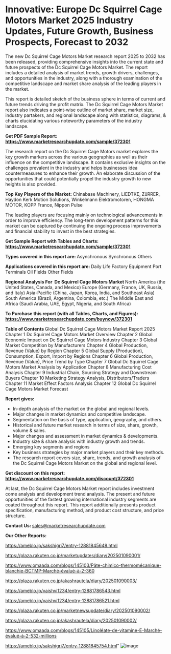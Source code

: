 # Innovative: Europe Dc Squirrel Cage Motors Market 2025 Industry Updates, Future Growth, Business Prospects, Forecast to 2032

The new Dc Squirrel Cage Motors Market research report 2025 to 2032 has been released, providing comprehensive insights into the current state and future prospects of the Dc Squirrel Cage Motors Market. The report includes a detailed analysis of market trends, growth drivers, challenges, and opportunities in the industry, along with a thorough examination of the competitive landscape and market share analysis of the leading players in the market.

This report is detailed sketch of the business sphere in terms of current and future trends driving the profit matrix. The Dc Squirrel Cage Motors Market report also indicates a point-wise outline of market share, market size, industry partakers, and regional landscape along with statistics, diagrams, &amp; charts elucidating various noteworthy parameters of the industry landscape.

<strong><b>Get PDF Sample Report: <a href=https://www.marketresearchupdate.com/sample/372301>https://www.marketresearchupdate.com/sample/372301</a></b></strong>

The research report on the Dc Squirrel Cage Motors market explores the key growth markers across the various geographies as well as their influence on the competitive landscape. It contains exclusive insights on the challenges prevalent in the industry and helps businesses idea countermeasures to enhance their growth. An elaborate discussion of the opportunities that could potentially propel the industry growth to new heights is also provided.

<strong><b>Top Key Players of the Market:
</b></strong>Chinabase Machinery, LIEDTKE, ZüRRER, Haydon Kerk Motion Solutions, Winkelmann Elektromotoren, HONGMA MOTOR, KOPP France, Nippon Pulse<strong><b>
</b></strong>

The leading players are focusing mainly on technological advancements in order to improve efficiency. The long-term development patterns for this market can be captured by continuing the ongoing process improvements and financial stability to invest in the best strategies.

<strong><b>Get Sample Report with Tables and Charts: <a href=https://www.marketresearchupdate.com/sample/372301>https://www.marketresearchupdate.com/sample/372301</a></b></strong>

<strong><b>Types covered in this report are:
</b></strong>Asynchronous
Synchronous
Others<strong><b>
</b></strong>

<strong><b>Applications covered in this report are:
</b></strong>Daily Life
Factory Equipment
Port Terminals
Oil Fields
Other Fields<strong><b>
</b></strong>

<strong><b>Regional Analysis For  Dc Squirrel Cage Motors Market</b></strong><strong><b>
</b></strong>North America (the United States, Canada, and Mexico)
Europe (Germany, France, UK, Russia, and Italy)
Asia-Pacific (China, Japan, Korea, India, and Southeast Asia)
South America (Brazil, Argentina, Colombia, etc.)
The Middle East and Africa (Saudi Arabia, UAE, Egypt, Nigeria, and South Africa)

<strong><b>To Purchase this report (with all Tables, Charts, and Figures): <a href=https://www.marketresearchupdate.com/buynow/372301>https://www.marketresearchupdate.com/buynow/372301</a></b></strong>

<strong><b>Table of Contents</b></strong><strong><b>
</b></strong>Global Dc Squirrel Cage Motors Market Report 2025
Chapter 1 Dc Squirrel Cage Motors Market Overview
Chapter 2 Global Economic Impact on Dc Squirrel Cage Motors Industry
Chapter 3 Global Market Competition by Manufacturers
Chapter 4 Global Production, Revenue (Value) by Region
Chapter 5 Global Supply (Production), Consumption, Export, Import by Regions
Chapter 6 Global Production, Revenue (Value), Price Trend by Type
Chapter 7 Global Dc Squirrel Cage Motors Market Analysis by Application
Chapter 8 Manufacturing Cost Analysis
Chapter 9 Industrial Chain, Sourcing Strategy and Downstream Buyers
Chapter 10 Marketing Strategy Analysis, Distributors/Traders
Chapter 11 Market Effect Factors Analysis
Chapter 12 Global Dc Squirrel Cage Motors Market Forecast

<strong><b>Report gives:</b></strong>

- In-depth analysis of the market on the global and regional levels.
- Major changes in market dynamics and competitive landscape.
- Segmentation on the basis of type, application, geography, and others.
- Historical and future market research in terms of size, share, growth, volume &amp; sales.
- Major changes and assessment in market dynamics &amp; developments.
- Industry size &amp; share analysis with industry growth and trends.
- Emerging key segments and regions
- Key business strategies by major market players and their key methods.
- The research report covers size, share, trends, and growth analysis of the Dc Squirrel Cage Motors Market on the global and regional level.

<strong><b>Get discount on this report: <a href=https://www.marketresearchupdate.com/discount/372301>https://www.marketresearchupdate.com/discount/372301</a></b></strong>

At last, the Dc Squirrel Cage Motors Market report includes investment come analysis and development trend analysis. The present and future opportunities of the fastest growing international industry segments are coated throughout this report. This report additionally presents product specification, manufacturing method, and product cost structure, and price structure.

<strong><b>Contact Us:
</b></strong>sales@marketresearchupdate.com

<strong>Our Other Reports:</strong>

<a href=https://ameblo.jp/sakshigri7/entry-12881845648.html>https://ameblo.jp/sakshigri7/entry-12881845648.html</a>

<a href=https://plaza.rakuten.co.jp/marketupdates/diary/202501090001/>https://plaza.rakuten.co.jp/marketupdates/diary/202501090001/</a>

<a href=https://www.omaada.com/blogs/145103/Pâte-chimico-thermomécanique-blanchie-BCTMP-Marché-évalué-à-2-360>https://www.omaada.com/blogs/145103/Pâte-chimico-thermomécanique-blanchie-BCTMP-Marché-évalué-à-2-360</a>

<a href=https://plaza.rakuten.co.jp/akashrautela/diary/202501090003/>https://plaza.rakuten.co.jp/akashrautela/diary/202501090003/</a>

<a href=https://ameblo.jp/vaishvi1234/entry-12881786543.html>https://ameblo.jp/vaishvi1234/entry-12881786543.html</a>

<a href=https://ameblo.jp/vaishvi1234/entry-12881786521.html>https://ameblo.jp/vaishvi1234/entry-12881786521.html</a>

<a href=https://plaza.rakuten.co.jp/marketnewsupdate/diary/202501090002/>https://plaza.rakuten.co.jp/marketnewsupdate/diary/202501090002/</a>

<a href=https://plaza.rakuten.co.jp/akashrautela/diary/202501090002/>https://plaza.rakuten.co.jp/akashrautela/diary/202501090002/</a>

<a href=https://www.omaada.com/blogs/145105/Linoléate-de-vitamine-E-Marché-évalué-à-2-532-millions>https://www.omaada.com/blogs/145105/Linoléate-de-vitamine-E-Marché-évalué-à-2-532-millions</a>

<a href=https://ameblo.jp/sakshigri7/entry-12881845754.html>https://ameblo.jp/sakshigri7/entry-12881845754.html</a>"
![image](https://github.com/user-attachments/assets/b1631ddc-74d9-40a2-a782-98bdf657ba64)
